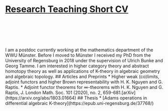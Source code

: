 <h1>
  <a href="#">
    Research   
  </a>
  <a href="Teaching   ">
    Teaching
  </a>
  <a href="##">
    Short CV
  </a>
</h1>  
<br />
<br />
<br />
<br />
<br />
I am a postdoc currently working at the mathematics department of the WWU Münster. Before I moved to Münster I received my PhD from the University of Regensburg in 2018 under the supervision of Ulrich Bunke and Georg Tamme.
I am interested in higher category theory and abstract homotopy theory as well as applications of K-theory in algebraic geometry and algebraic topology.
## Articles and Preprints
* Higher weak (co)limits, adjoint functors and higher Brown representability 
  with H. K. Nguyen and G. Raptis.
* Adjoint functor theorems for &infin;-theorems
  with H. K. Nguyen and G. Raptis,  J. London Math. Soc. 101 (2020), no. 2, 659-681.[arXiv](https://arxiv.org/abs/1803.01664)
## Thesis
* [Adams operations in differential algebraic K-theory](https://epub.uni-regensburg.de/37768/)

